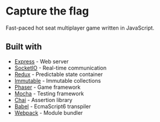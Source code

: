 # Capture the flag

Fast-paced hot seat multiplayer game written in JavaScript.

## Built with

- [Express](http://expressjs.com/) - Web server
- [SocketIO](http://socket.io/) - Real-time communication
- [Redux](http://redux.js.org/) - Predictable state container
- [Immutable](https://facebook.github.io/immutable-js/) - Immutable collections
- [Phaser](http://phaser.io/) - Game framework
- [Mocha](https://mochajs.org/) - Testing framework
- [Chai](http://chaijs.com/) - Assertion library
- [Babel](https://babeljs.io/) - EcmaScript6 transpiler
- [Webpack](https://webpack.github.io/) - Module bundler
